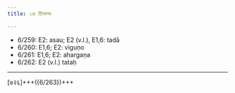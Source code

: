 ```yaml
---
title: ८७ टिप्पन्यः

---
```

- 6/259: E2: asau; E2 (v.l.), E1,6: tadā
- 6/260: E1,6; E2: viguṇo
- 6/261: E1,6; E2: ahargaṇa
- 6/262: E2 (v.l.) tataḥ

____________________________________________


[७२६]+++({6/263})+++
